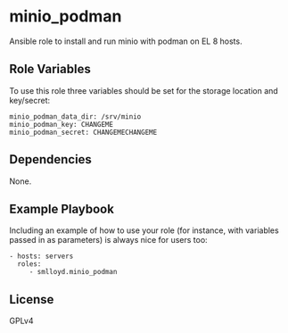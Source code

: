 minio_podman
============

Ansible role to install and run minio with podman on EL 8 hosts.


Role Variables
--------------

To use this role three variables should be set for the storage location and key/secret:

    minio_podman_data_dir: /srv/minio
    minio_podman_key: CHANGEME
    minio_podman_secret: CHANGEMECHANGEME


Dependencies
------------

None.


Example Playbook
----------------

Including an example of how to use your role (for instance, with variables passed in as parameters) is always nice for users too:

    - hosts: servers
      roles:
         - smlloyd.minio_podman


License
-------

GPLv4
